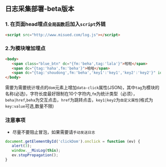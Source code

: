 ## 日志采集部署-beta版本

### 1. 在页面head埋点`全局函数`后加入`script`外链
```html
<script src="http://www.misued.com/log.js"></script>
```

### 2.为模块增加埋点
```html
<body>
   <span class="blue_btn" dc="{fm:'beha',tag:'lala'}">啦啦</span>
   <span dc="{tag:'haha',fm:'beha'}">哈哈</span>
   <span dc="{tag:'shoudong',fm:'beha','key1':'key1','key2':'key2'}" id="clickDom">我会阻止冒泡</span>
</body>
```
需要为需要统计埋点的`dom`元素上增加`data-click`属性(JSON)，其中`tag`为模块的名称(必选)，字符长度最好限制在10个字符内,`fm`为统计类型（必须），`beha|href`,`beha`为交互点击，`href`为跳转点击，`key1|key2`为`自定义属性`(格式为`key:value`可选,数量不限)

### 注意事项
- 尽量不要阻止冒泡，如果需要请`手动发送日志`
```javascript
document.getElementById('clickDom').onclick = function (ev) {
   alert(3);
   window.__MisLog(this);
   ev.stopPropagation();
}
```
